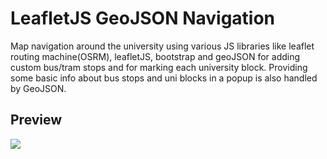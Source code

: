 # LeafletJS GeoJSON Navigation
Map navigation around the university using various JS libraries like leaflet routing machine(OSRM), leafletJS, bootstrap and geoJSON for adding custom bus/tram stops and for  marking each university block. Providing some basic info about bus stops and uni blocks in a popup is also handled by GeoJSON.

## Preview
![](git_img/navigation.gif)
